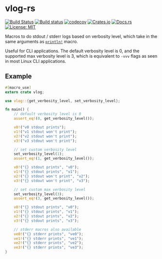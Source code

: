 # vlog-rs

[![Build Status](https://travis-ci.org/guangie88/vlog-rs.svg?branch=master)](https://travis-ci.org/guangie88/vlog-rs)
[![Build status](https://ci.appveyor.com/api/projects/status/65p683ppij588sv8/branch/master?svg=true)](https://ci.appveyor.com/project/guangie88/vlog-rs/branch/master)
[![codecov](https://codecov.io/gh/guangie88/vlog-rs/branch/master/graph/badge.svg)](https://codecov.io/gh/guangie88/vlog-rs)
[![Crates.io](https://img.shields.io/crates/v/vlog.svg)](https://crates.io/crates/vlog)
[![Docs.rs](https://docs.rs/vlog/badge.svg)](https://docs.rs/vlog)
[![License: MIT](https://img.shields.io/badge/License-MIT-yellow.svg)](https://opensource.org/licenses/MIT)

Macros to do stdout / stderr logs based on verbosity level, which take in the
same arguments as
[`println!`](https://doc.rust-lang.org/1.0.0/std/macro.println!.html) macro.

Useful for CLI applications. The default verbosity level is 0, and the supported
max verbosity level is 3, which is equivalent to `-vvv` flags as seen in most
Linux CLI applications.

## Example

```rust
#[macro_use]
extern crate vlog;

use vlog::{get_verbosity_level, set_verbosity_level};

fn main() {
    // default verbosity level is 0
    assert_eq!(0, get_verbosity_level());

    v0!("v0 stdout prints");
    v1!("v1 stdout won't print");
    v2!("v2 stdout won't print");
    v3!("v3 stdout won't print");

    // set custom verbosity level
    set_verbosity_level(1);
    assert_eq!(1, get_verbosity_level());

    v0!("{} stdout prints", "v0");
    v1!("{} stdout prints", "v1");
    v2!("{} stdout won't print", "v2");
    v3!("{} stdout won't print", "v3");

    // set custom max verbosity level
    set_verbosity_level(3);
    assert_eq!(3, get_verbosity_level());

    v0!("{} stdout prints", "v0");
    v1!("{} stdout prints", "v1");
    v2!("{} stdout prints", "v2");
    v3!("{} stdout prints", "v3");

    // stderr macros also available
    ve0!("{} stderr prints", "ve0");
    ve1!("{} stderr prints", "ve1");
    ve2!("{} stderr prints", "ve2");
    ve3!("{} stderr prints", "ve3");
}
```

